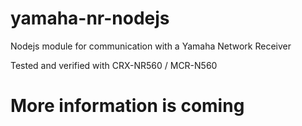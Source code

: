 # yamaha-nr-nodejs
Nodejs module for communication with a Yamaha Network Receiver

Tested and verified with CRX-NR560 / MCR-N560
​
# More information is coming